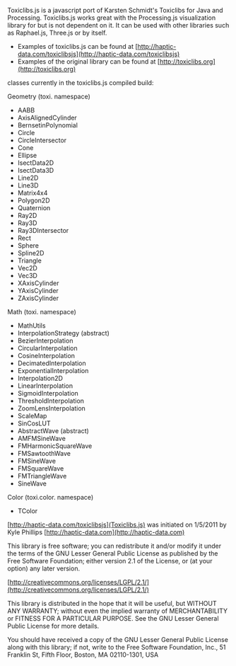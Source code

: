 Toxiclibs.js is a javascript port of Karsten Schmidt's Toxiclibs for Java and Processing. Toxiclibs.js works great with the Processing.js visualization library for <canvas> but is not dependent on it. It can be used with other libraries such as Raphael.js, Three.js or by itself.



* Examples of toxiclibs.js can be found at [http://haptic-data.com/toxiclibsjs](http://haptic-data.com/toxiclibsjs)
* Examples of the original library can be found at [http://toxiclibs.org](http://toxiclibs.org)


classes currently in the toxiclibs.js compiled build:

Geometry (toxi. namespace)

* AABB
* AxisAlignedCylinder
* BernsetinPolynomial
* Circle
* CircleIntersector
* Cone
* Ellipse
* IsectData2D
* IsectData3D
* Line2D
* Line3D
* Matrix4x4
* Polygon2D
* Quaternion
* Ray2D
* Ray3D
* Ray3DIntersector
* Rect
* Sphere
* Spline2D
* Triangle
* Vec2D
* Vec3D
* XAxisCylinder
* YAxisCylinder
* ZAxisCylinder

Math (toxi. namespace)

* MathUtils
* InterpolationStrategy (abstract)
* BezierInterpolation
* CircularInterpolation
* CosineInterpolation
* DecimatedInterpolation
* ExponentialInterpolation
* Interpolation2D
* LinearInterpolation
* SigmoidInterpolation
* ThresholdInterpolation
* ZoomLensInterpolation
* ScaleMap
* SinCosLUT
* AbstractWave (abstract)
* AMFMSineWave
* FMHarmonicSquareWave
* FMSawtoothWave
* FMSineWave
* FMSquareWave
* FMTriangleWave
* SineWave

Color (toxi.color. namespace)

* TColor



[http://haptic-data.com/toxiclibsjs](Toxiclibs.js) was initiated on 1/5/2011 by Kyle Phillips [http://haptic-data.com](http://haptic-data.com)



This library is free software; you can redistribute it and/or
modify it under the terms of the GNU Lesser General Public
License as published by the Free Software Foundation; either
version 2.1 of the License, or (at your option) any later version.

[http://creativecommons.org/licenses/LGPL/2.1/](http://creativecommons.org/licenses/LGPL/2.1/)

This library is distributed in the hope that it will be useful,
but WITHOUT ANY WARRANTY; without even the implied warranty of
MERCHANTABILITY or FITNESS FOR A PARTICULAR PURPOSE.  See the GNU
Lesser General Public License for more details.

You should have received a copy of the GNU Lesser General Public
License along with this library; if not, write to the Free Software
Foundation, Inc., 51 Franklin St, Fifth Floor, Boston, MA 02110-1301, USA